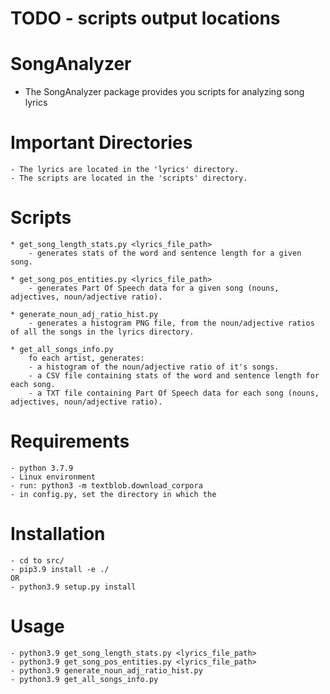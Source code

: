 # TODO - scripts output locations

# SongAnalyzer
* The SongAnalyzer package provides you scripts for analyzing song lyrics

# Important Directories
    - The lyrics are located in the 'lyrics' directory.
    - The scripts are located in the 'scripts' directory.

# Scripts
    * get_song_length_stats.py <lyrics_file_path>
        - generates stats of the word and sentence length for a given song.

    * get_song_pos_entities.py <lyrics_file_path>
        - generates Part Of Speech data for a given song (nouns, adjectives, noun/adjective ratio).

    * generate_noun_adj_ratio_hist.py
        - generates a histogram PNG file, from the noun/adjective ratios of all the songs in the lyrics directory.

    * get_all_songs_info.py
        fo each artist, generates:
        - a histogram of the noun/adjective ratio of it's songs.
        - a CSV file containing stats of the word and sentence length for each song.
        - a TXT file containing Part Of Speech data for each song (nouns, adjectives, noun/adjective ratio).

# Requirements
    - python 3.7.9
    - Linux environment
    - run: python3 -m textblob.download_corpora
    - in config.py, set the directory in which the

# Installation
    - cd to src/
    - pip3.9 install -e ./
    OR
    - python3.9 setup.py install

# Usage
    - python3.9 get_song_length_stats.py <lyrics_file_path>
    - python3.9 get_song_pos_entities.py <lyrics_file_path>
    - python3.9 generate_noun_adj_ratio_hist.py
    - python3.9 get_all_songs_info.py
